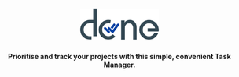 <h1 align="center">
<br>
<img src="https://github.com/jedithrills/done-project/blob/main/donelogo.png" alt="alt logo" width="160">
</h1>

<h4 align="center"> Prioritise and track your projects with this simple, convenient Task Manager.</h4>

